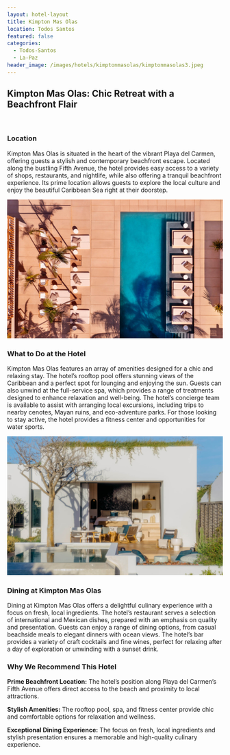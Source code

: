 ```yaml
---
layout: hotel-layout
title: Kimpton Mas Olas
location: Todos Santos
featured: false
categories:
  - Todos-Santos
  - La-Paz
header_image: /images/hotels/kimptonmasolas/kimptonmasolas3.jpeg
---
```

## Kimpton Mas Olas: Chic Retreat with a Beachfront Flair

&nbsp;

### Location

Kimpton Mas Olas is situated in the heart of the vibrant Playa del Carmen, offering guests a stylish and contemporary beachfront escape. Located along the bustling Fifth Avenue, the hotel provides easy access to a variety of shops, restaurants, and nightlife, while also offering a tranquil beachfront experience. Its prime location allows guests to explore the local culture and enjoy the beautiful Caribbean Sea right at their doorstep.

![](/images/hotels/kimptonmasolas/kimptonmasolas5.jpeg)

### What to Do at the Hotel

Kimpton Mas Olas features an array of amenities designed for a chic and relaxing stay. The hotel’s rooftop pool offers stunning views of the Caribbean and a perfect spot for lounging and enjoying the sun. Guests can also unwind at the full-service spa, which provides a range of treatments designed to enhance relaxation and well-being. The hotel’s concierge team is available to assist with arranging local excursions, including trips to nearby cenotes, Mayan ruins, and eco-adventure parks. For those looking to stay active, the hotel provides a fitness center and opportunities for water sports.

![](/images/hotels/kimptonmasolas/kimptonmasolas4.jpeg)

### Dining at Kimpton Mas Olas

Dining at Kimpton Mas Olas offers a delightful culinary experience with a focus on fresh, local ingredients. The hotel’s restaurant serves a selection of international and Mexican dishes, prepared with an emphasis on quality and presentation. Guests can enjoy a range of dining options, from casual beachside meals to elegant dinners with ocean views. The hotel’s bar provides a variety of craft cocktails and fine wines, perfect for relaxing after a day of exploration or unwinding with a sunset drink.

### Why We Recommend This Hotel

**Prime Beachfront Location:** The hotel’s position along Playa del Carmen’s Fifth Avenue offers direct access to the beach and proximity to local attractions.&nbsp;

**Stylish Amenities:** The rooftop pool, spa, and fitness center provide chic and comfortable options for relaxation and wellness.&nbsp;

**Exceptional Dining Experience:** The focus on fresh, local ingredients and stylish presentation ensures a memorable and high-quality culinary experience.&nbsp;